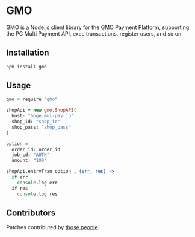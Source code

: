 GMO
====

GMO is a Node.js client library for the GMO Payment Platform, supporting the PG Multi Payment API, exec transactions, register users, and so on.

Installation
---

```bash
npm install gmo
```

Usage
---

```coffeescript
gmo = require "gmo"

shopApi = new gmo.ShopAPI(
  host: "hoge.mul-pay.jp"
  shop_id: "shop_id"
  shop_pass: "shop_pass"
)

option =
  order_id: order_id
  job_cd: "AUTH"
  amount: "100"

shopApi.entryTran option , (err, res) ->
  if err
    console.log err
  if res
    console.log res

```

Contributors
---
Patches contributed by [those people](https://github.com/t-k/gmo-payment-node/contributors).